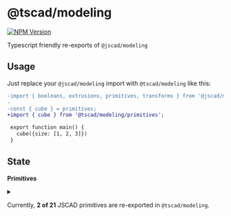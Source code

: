 <!-- #region header -->
<!-- Generated by @toolsync/builtin/package-readme. Do not edit manually, instead run `toolsync prepare`. -->

# @tscad/modeling

[![NPM Version](https://img.shields.io/npm/v/@tscad/modeling)](https://www.npmjs.com/package/@tscad/modeling)

Typescript friendly re-exports of `@jscad/modeling`

<!-- #endregion header -->

## Usage

Just replace your `@jscad/modeling` import with `@tscad/modeling` like this:

```diff
-import { booleans, extrusions, primitives, transforms } from '@jscad/modeling';
-
-const { cube } = primitives;
+import { cube } from '@tscad/modeling/primitives';

 export function main() {
   cube({size: [1, 2, 3]})
 }
```

## State

<!-- #region state -->
<!-- This section is generated. Do not edit manually! -->

**Primitives**

<details>
<summary>

Currently, **2 of 21** JSCAD primitives are re-exported in `@tscad/modeling`.

</summary>

| Primitive        | Re-exported |
| ---------------- | ----------- |
| arc              | ❌          |
| circle           | ❌          |
| cube             | ✅          |
| cuboid           | ❌          |
| cylinder         | ❌          |
| cylinderElliptic | ❌          |
| ellipse          | ❌          |
| ellipsoid        | ❌          |
| geodesicSphere   | ❌          |
| line             | ❌          |
| polygon          | ❌          |
| polyhedron       | ❌          |
| rectangle        | ❌          |
| roundedCuboid    | ❌          |
| roundedCylinder  | ❌          |
| roundedRectangle | ❌          |
| sphere           | ✅          |
| square           | ❌          |
| star             | ❌          |
| torus            | ❌          |
| triangle         | ❌          |

</details>

<!-- #endregion state -->
